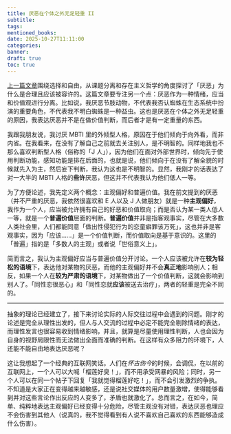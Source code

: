 ```yaml
---
title: 厌恶在个体之外无足轻重 II
subtitle:
tags:
mentioned_books:
date: 2025-10-27T11:11:00
categories:
banner:
draft: true
toc: true
---
```


[上一篇文章](/posts/厌恶在个体之外无足轻重/)围绕选择和自由，从课题分离和存在主义哲学的角度探讨了「厌恶」为什么是合理且应该被容许的。这篇文章要专注另一个点：厌恶作为一种情绪，应当和价值观进行分离。比如说，我厌恶节肢动物，不代表我否认蜘蛛在生态系统中扮演的重要角色，不代表我不明白蜘蛛是一种益虫。这也是厌恶在个体之外无足轻重的原因，我表达厌恶并不是在做价值判断，而后者才是有一定重量的东西。<!--more-->

我跟我朋友说，我讨厌 MBTI 里的外倾型人格，原因在于他们倾向于向外看，而非内省。在我看来，在没有了解自己之前就去关注别人，是不明智的。同样地我也不那么喜欢判断型人格（俗称的「J 人」），因为他们在面对外部世界时，倾向先于使用判断功能，感知功能是排在后面的，也就是说，他们倾向于在没有了解全貌的时候就先入为主，然后妄下判断，我认为这也是不明智的。显然，我刚才的话表达了对一大半的 MBTI 人格的**些许**厌恶，但这并不代表我认为他们低人一等。

为了方便论述，我先定义两个概念：主观偏好和普遍价值。我在前文提到的厌恶（并不严重的厌恶，我依然很喜欢和 E 人以及 J 人做朋友）就是一种**主观偏好**，我作为一个人，应当被允许拥有自己的好恶和价值取向；而是否认为某一类人低人一等，就是一个**普遍价值**层面的判断。**普遍价值**并非是指客观事实，尽管在大多数人类社会里，人们都能同意「做出性侵犯行为的恋童癖罪该万死」，这也并非是客观事实，因为「应该……」是一个价值判断，而价值取向是基于意识的。这里的「普遍」指的是「多数人的主观」或者说「世俗意义上」。

简而言之，我认为主观偏好应当与普遍价值分开讨论。一个人应该被允许在**较为轻松的语境**下，表达他对某物的厌恶，而他的主观偏好并不会**真正地**影响别人；相反，如果一个人在**较为严肃的语境**下，对某物做出了一个价值判断，这就会影响到别人了。「同性恋很恶心」和「同性恋就**应该**被送去治疗」，两者的轻重是完全不同的。

---

抽象的理论已经建立了，接下来讨论实际的人际交往过程中会遇到的问题。刚才的论述是完全从理性出发的，但人与人交流的过程中必定不能完全剔除情绪的表达，而理性发言也很容易收到情绪影响，并且，就算是尽量使用理性判断，人也会因为自身的视野局限性而无法做出全面而准确的判断。在这样有众多阻力的环境下，人还能不能自由地表达厌恶呢？

这让我想起了一个经典的互联网笑话。人们在*怀古伤今*的时候，会调侃，在以前的互联网上，一个人可以大喊「榴莲好臭！」，而不用承受网暴的风险；同时，另一个人可以在同一个帖子下回复「我就觉得榴莲好吃！」，而不会引发激烈的争执。不知道是大家正在变得越来越敏感，还是说社交媒体的用户数量激增，使得能够看到并对这些言论作出反应的人变多了，矛盾也就激化了。总而言之，在如今，简单、纯粹地表达主观偏好已经变得十分危险，尽管主观没有对错，表达厌恶也理应不会伤害到其他人（说真的，我不觉得看到有人说不喜欢自己喜欢的东西能够造成什么伤害）。

